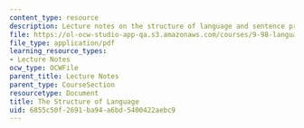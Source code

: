 ```yaml
---
content_type: resource
description: Lecture notes on the structure of language and sentence processing.
file: https://ol-ocw-studio-app-qa.s3.amazonaws.com/courses/9-98-language-and-mind-january-iap-2003/6855c50f2691ba94a6bd5400422aebc9_lecture_note_3.pdf
file_type: application/pdf
learning_resource_types:
- Lecture Notes
ocw_type: OCWFile
parent_title: Lecture Notes
parent_type: CourseSection
resourcetype: Document
title: The Structure of Language
uid: 6855c50f-2691-ba94-a6bd-5400422aebc9
---
```

